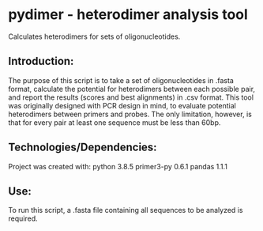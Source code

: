 # pydimer - heterodimer analysis tool
Calculates heterodimers for sets of oligonucleotides.

## Introduction:
  The purpose of this script is to take a set of oligonucleotides in .fasta format, calculate the potential for heterodimers between each possible pair, and report the results (scores and best alignments) in .csv format.  This tool was originally designed with PCR design in mind, to evaluate potential heterodimers between primers and probes.  The only limitation, however, is that for every pair at least one sequence must be less than 60bp.
  
## Technologies/Dependencies: 
Project was created with:
python 3.8.5
primer3-py 0.6.1
pandas 1.1.1

## Use:
To run this script, a .fasta file containing all sequences to be analyzed is required.  
